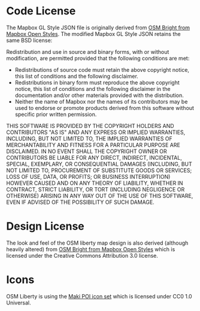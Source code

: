 # Code License

The Mapbox GL Style JSON file is originally derived from
[OSM Bright from Mapbox Open Styles](https://github.com/mapbox/mapbox-gl-styles/blob/master/LICENSE.md).
The modified Mapbox GL Style JSON retains the same BSD license:

Redistribution and use in source and binary forms, with or without
modification, are permitted provided that the following conditions are met:

* Redistributions of source code must retain the above copyright notice, this
  list of conditions and the following disclaimer.
* Redistributions in binary form must reproduce the above copyright notice, this
  list of conditions and the following disclaimer in the documentation and/or
  other materials provided with the distribution.
* Neither the name of Mapbox nor the names of its contributors may be used to
  endorse or promote products derived from this software without specific prior
  written permission.

THIS SOFTWARE IS PROVIDED BY THE COPYRIGHT HOLDERS AND CONTRIBUTORS "AS IS" AND
ANY EXPRESS OR IMPLIED WARRANTIES, INCLUDING, BUT NOT LIMITED TO, THE IMPLIED
WARRANTIES OF MERCHANTABILITY AND FITNESS FOR A PARTICULAR PURPOSE ARE
DISCLAIMED. IN NO EVENT SHALL THE COPYRIGHT OWNER OR CONTRIBUTORS BE LIABLE FOR
ANY DIRECT, INDIRECT, INCIDENTAL, SPECIAL, EXEMPLARY, OR CONSEQUENTIAL DAMAGES
(INCLUDING, BUT NOT LIMITED TO, PROCUREMENT OF SUBSTITUTE GOODS OR SERVICES;
LOSS OF USE, DATA, OR PROFITS; OR BUSINESS INTERRUPTION) HOWEVER CAUSED AND ON
ANY THEORY OF LIABILITY, WHETHER IN CONTRACT, STRICT LIABILITY, OR TORT
(INCLUDING NEGLIGENCE OR OTHERWISE) ARISING IN ANY WAY OUT OF THE USE OF THIS
SOFTWARE, EVEN IF ADVISED OF THE POSSIBILITY OF SUCH DAMAGE.

# Design License

The look and feel of the OSM liberty map design is also derived (although
heavily altered) from
[OSM Bright from Mapbox Open Styles](https://github.com/mapbox/mapbox-gl-styles/blob/master/LICENSE.md)
which is licensed under the Creative Commons Attribution 3.0 license.

# Icons

OSM Liberty is using the
[Maki POI icon set](https://github.com/mapbox/maki/blob/master/LICENSE.txt)
which is licensed under CC0 1.0 Universal.
